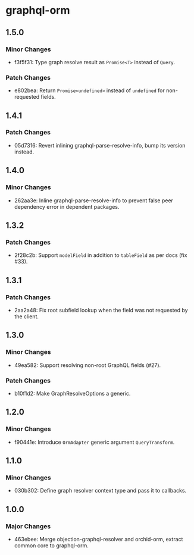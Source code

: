 # graphql-orm

## 1.5.0

### Minor Changes

- f3f5f31: Type graph resolve result as `Promise<T>` instead of `Query`.

### Patch Changes

- e802bea: Return `Promise<undefined>` instead of `undefined` for non-requested fields.

## 1.4.1

### Patch Changes

- 05d7316: Revert inlining graphql-parse-resolve-info, bump its version instead.

## 1.4.0

### Minor Changes

- 262aa3e: Inline graphql-parse-resolve-info to prevent false peer dependency error in dependent packages.

## 1.3.2

### Patch Changes

- 2f28c2b: Support `modelField` in addition to `tableField` as per docs (fix #33).

## 1.3.1

### Patch Changes

- 2aa2a48: Fix root subfield lookup when the field was not requested by the client.

## 1.3.0

### Minor Changes

- 49ea582: Support resolving non-root GraphQL fields (#27).

### Patch Changes

- b10f1d2: Make GraphResolveOptions a <Context> generic.

## 1.2.0

### Minor Changes

- f90441e: Introduce `OrmAdapter` generic argument `QueryTransform`.

## 1.1.0

### Minor Changes

- 030b302: Define graph resolver context type and pass it to callbacks.

## 1.0.0

### Major Changes

- 463ebee: Merge objection-graphql-resolver and orchid-orm, extract common core to graphql-orm.
